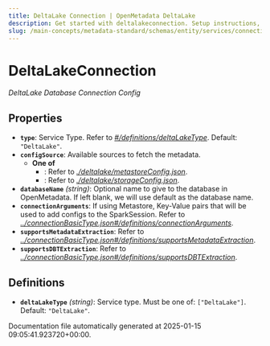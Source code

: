 ```yaml
---
title: DeltaLake Connection | OpenMetadata DeltaLake
description: Get started with deltalakeconnection. Setup instructions, features, and configuration details inside.
slug: /main-concepts/metadata-standard/schemas/entity/services/connections/database/deltalakeconnection
---
```


# DeltaLakeConnection

*DeltaLake Database Connection Config*

## Properties

- **`type`**: Service Type. Refer to *[#/definitions/deltaLakeType](#definitions/deltaLakeType)*. Default: `"DeltaLake"`.
- **`configSource`**: Available sources to fetch the metadata.
  - **One of**
    - : Refer to *[./deltalake/metastoreConfig.json](#deltalake/metastoreConfig.json)*.
    - : Refer to *[./deltalake/storageConfig.json](#deltalake/storageConfig.json)*.
- **`databaseName`** *(string)*: Optional name to give to the database in OpenMetadata. If left blank, we will use default as the database name.
- **`connectionArguments`**: If using Metastore, Key-Value pairs that will be used to add configs to the SparkSession. Refer to *[../connectionBasicType.json#/definitions/connectionArguments](#/connectionBasicType.json#/definitions/connectionArguments)*.
- **`supportsMetadataExtraction`**: Refer to *[../connectionBasicType.json#/definitions/supportsMetadataExtraction](#/connectionBasicType.json#/definitions/supportsMetadataExtraction)*.
- **`supportsDBTExtraction`**: Refer to *[../connectionBasicType.json#/definitions/supportsDBTExtraction](#/connectionBasicType.json#/definitions/supportsDBTExtraction)*.
## Definitions

- **`deltaLakeType`** *(string)*: Service type. Must be one of: `["DeltaLake"]`. Default: `"DeltaLake"`.


Documentation file automatically generated at 2025-01-15 09:05:41.923720+00:00.
